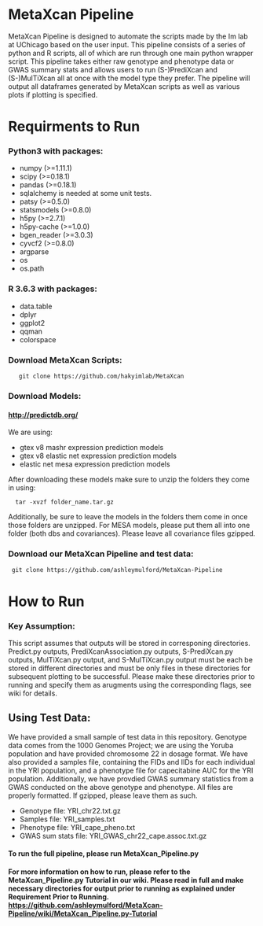 # MetaXcan Pipeline
MetaXcan Pipeline is designed to automate the scripts made by the Im lab at UChicago based on the user input. This pipeline consists of a series of python and R scripts, all of which are run through one main python wrapper script. This pipeline takes either raw genotype and phenotype data or GWAS summary stats and allows users to run (S-)PrediXcan and (S-)MulTiXcan all at once with the model type they prefer. The pipeline will output all dataframes generated by MetaXcan scripts as well as various plots if plotting is specified. 

# Requirments to Run
### Python3 with packages:
- numpy (>=1.11.1)
- scipy (>=0.18.1)
- pandas (>=0.18.1)
- sqlalchemy is needed at some unit tests.
- patsy (>=0.5.0)
- statsmodels (>=0.8.0)
- h5py (>=2.7.1)
- h5py-cache (>=1.0.0)
- bgen_reader (>=3.0.3)
- cyvcf2 (>=0.8.0)
- argparse
- os
- os.path

### R 3.6.3 with packages:
- data.table
- dplyr
- ggplot2
- qqman
- colorspace

### Download MetaXcan Scripts:
 
       git clone https://github.com/hakyimlab/MetaXcan
       
### Download Models:
#### http://predictdb.org/
We are using:
- gtex v8 mashr expression prediction models
- gtex v8 elastic net expression prediction models
- elastic net mesa expression prediction models

After downloading these models make sure to unzip the folders they come in using:

      tar -xvzf folder_name.tar.gz
      
Additionally, be sure to leave the models in the folders them come in once those folders are unzipped. For MESA models, please put them all into one folder (both dbs and covariances). Please leave all covariance files gzipped. 

### Download our MetaXcan Pipeline and test data:

     git clone https://github.com/ashleymulford/MetaXcan-Pipeline

    
# How to Run
### Key Assumption:
This script assumes that outputs will be stored in corresponing directories. Predict.py outputs, PrediXcanAssociation.py outputs, S-PrediXcan.py outputs, MulTiXcan.py output, and S-MulTiXcan.py output must be each be stored in different directories and must be only files in these directories for subsequent plotting to be successful. Please make these directories prior to running and specify them as arugments using the corresponding flags, see wiki for details.

## Using Test Data:
We have provided a small sample of test data in this repository. Genotype data comes from the 1000 Genomes Project; we are using the Yoruba population and have provided chromosome 22 in dosage format. We have also provided a samples file, containing the FIDs and IIDs for each individual in the YRI population, and a phenotype file for capecitabine AUC for the YRI population. Additionally, we have provdied GWAS summary statistics from a GWAS conducted on the above genotype and phenotype. All files are properly formatted. If gzipped, please leave them as such.
- Genotype file: YRI_chr22.txt.gz
- Samples file: YRI_samples.txt
- Phenotype file: YRI_cape_pheno.txt
- GWAS sum stats file: YRI_GWAS_chr22_cape.assoc.txt.gz

#### To run the full pipeline, please run MetaXcan_Pipeline.py
#### For more information on how to run, please refer to the MetaXcan_Pipeline.py Tutorial in our wiki. Please read in full and make necessary directories for output prior to running as explained under Requirement Prior to Running. https://github.com/ashleymulford/MetaXcan-Pipeline/wiki/MetaXcan_Pipeline.py-Tutorial


